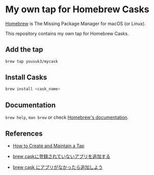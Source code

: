 # My own tap for Homebrew Casks

[Homebrew](https://brew.sh/) is The Missing Package Manager for macOS (or Linux).

This repository contains my own tap for Homebrew Casks.

## Add the tap

```zsh
brew tap yousuk3/mycask
```

## Install Casks

```zsh
brew install <cask_name>
```

## Documentation

`brew help`, `man brew` or check [Homebrew's documentation](https://docs.brew.sh).


## References

- [How to Create and Maintain a Tap](https://docs.brew.sh/How-to-Create-and-Maintain-a-Tap)

- [brew caskに登録されていないアプリを追加する](https://oiteiku.netlify.app/posts/make-own-brewcask.html)

- [brew cask にアプリがなかったら追加しよう](https://qiita.com/DriftwoodJP/items/2fae455dc04adea17f96)
